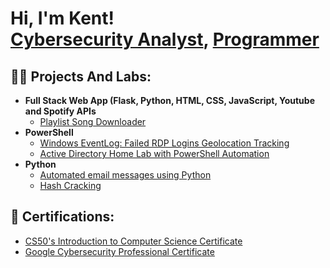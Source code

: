 <h1>Hi, I'm Kent! <br/><a href="#">Cybersecurity Analyst</a>, <a href="#">Programmer</a></h1>

<h2>👨‍💻 Projects And Labs:</h2>

- <b>Full Stack Web App (Flask, Python, HTML, CSS, JavaScript, Youtube and Spotify APIs</b>
  - [Playlist Song Downloader](https://github.com/KentFiller/MusicLink)
- <b>PowerShell</b>
  - [Windows EventLog: Failed RDP Logins Geolocation Tracking](https://github.com/KentFiller/Azure-RDP-lab)
  - [Active Directory Home Lab with PowerShell Automation](https://github.com/KentFiller/Active-Directory-PS)
- <b>Python</b>
  - [Automated email messages using Python](https://github.com/KentFiller/pythonEmailSend)
  - [Hash Cracking](https://github.com/KentFiller/pythonHashCrack)
  
<h2> 📄 Certifications:</h2>

- [CS50's Introduction to Computer Science Certificate](https://iili.io/J7MgKHQ.png)
- [Google Cybersecurity Professional Certificate](https://coursera.org/share/18a9aabae0178a6aec46071c4e77a139)

<!--
**KentFiller/KentFiller** is a ✨ _special_ ✨ repository because its `README.md` (this file) appears on your GitHub profile.

Here are some ideas to get you started:

- 🔭 I’m currently working on ...
- 🌱 I’m currently learning ...
- 👯 I’m looking to collaborate on ...
- 🤔 I’m looking for help with ...
- 💬 Ask me about ...
- 📫 How to reach me: ...
- 😄 Pronouns: ...
- ⚡ Fun fact: ...
-->
